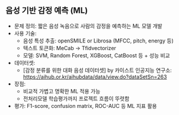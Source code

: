## **음성 기반 감정 예측 (ML)**

- 문제 정의: 짧은 음성 녹음으로 사람의 감정을 예측하는 ML 모델 개발
- 사용 기술:
    - 음성 특성 추출: openSMILE or Librosa (MFCC, pitch, energy 등)
    - 텍스트 토큰화: MeCab -> Tfidvectorizer
    - 모델: SVM, Random Forest, XGBoost, CatBoost 등 + 성능 비교
- 데이터셋:
    - [감정 분류를 위한 대화 음성 데이터셋] by 카이스트 인공지능 연구소: https://aihub.or.kr/aihubdata/data/view.do?dataSetSn=263
- 장점:
    - 비교적 가볍고 명확한 ML 적용 가능
    - 전처리모델 학습평가까지 프로젝트 흐름이 뚜렷함
- 평가: F1-score, confusion matrix, ROC-AUC 등 ML 지표 활용
